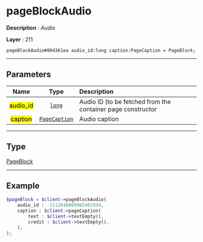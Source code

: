 # pageBlockAudio

**Description** : *Audio*

**Layer** : 211

```tl
pageBlockAudio#804361ea audio_id:long caption:PageCaption = PageBlock;
```

---

## Parameters

| Name | Type | Description |
| :---: | :---: | :--- |
| <mark>audio_id</mark> | [`long`](type/long) | Audio ID (to be fetched from the container page constructor |
| <mark>caption</mark> | [`PageCaption`](type/PageCaption) | Audio caption |

---

## Type

[PageBlock](type/PageBlock)

---

## Example

```php
$pageBlock = $client->pageBlockAudio(
	audio_id : -1112640089982402934,
	caption : $client->pageCaption(
		text : $client->textEmpty(),
		credit : $client->textEmpty(),
	),
);
```